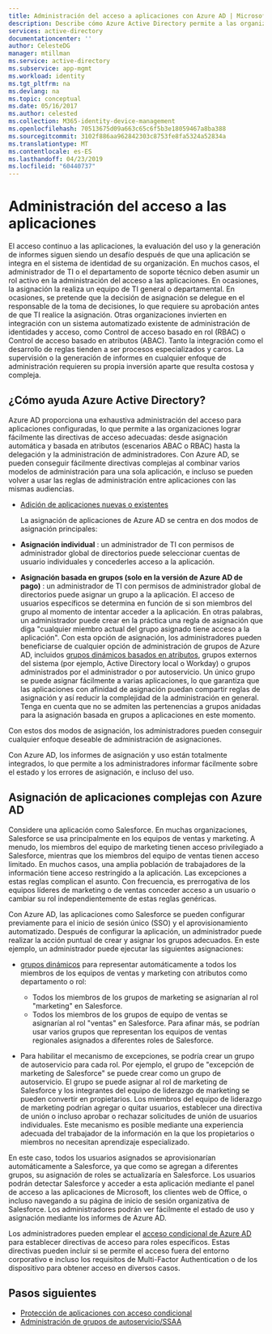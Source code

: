```yaml
---
title: Administración del acceso a aplicaciones con Azure AD | Microsoft Docs
description: Describe cómo Azure Active Directory permite a las organizaciones especificar las aplicaciones a las que cada usuario tiene acceso.
services: active-directory
documentationcenter: ''
author: CelesteDG
manager: mtillman
ms.service: active-directory
ms.subservice: app-mgmt
ms.workload: identity
ms.tgt_pltfrm: na
ms.devlang: na
ms.topic: conceptual
ms.date: 05/16/2017
ms.author: celested
ms.collection: M365-identity-device-management
ms.openlocfilehash: 70513675d09a663c65c6f5b3e18059467a8ba388
ms.sourcegitcommit: 3102f886aa962842303c8753fe8fa5324a52834a
ms.translationtype: MT
ms.contentlocale: es-ES
ms.lasthandoff: 04/23/2019
ms.locfileid: "60440737"
---
```

# <a name="managing-access-to-apps"></a>Administración del acceso a las aplicaciones
El acceso continuo a las aplicaciones, la evaluación del uso y la generación de informes siguen siendo un desafío después de que una aplicación se integra en el sistema de identidad de su organización. En muchos casos, el administrador de TI o el departamento de soporte técnico deben asumir un rol activo en la administración del acceso a las aplicaciones. En ocasiones, la asignación la realiza un equipo de TI general o departamental. En ocasiones, se pretende que la decisión de asignación se delegue en el responsable de la toma de decisiones, lo que requiere su aprobación antes de que TI realice la asignación.  Otras organizaciones invierten en integración con un sistema automatizado existente de administración de identidades y acceso, como Control de acceso basado en rol (RBAC) o Control de acceso basado en atributos (ABAC). Tanto la integración como el desarrollo de reglas tienden a ser procesos especializados y caros. La supervisión o la generación de informes en cualquier enfoque de administración requieren su propia inversión aparte que resulta costosa y compleja.

## <a name="how-does-azure-active-directory-help"></a>¿Cómo ayuda Azure Active Directory?
 Azure AD proporciona una exhaustiva administración del acceso para aplicaciones configuradas, lo que permite a las organizaciones lograr fácilmente las directivas de acceso adecuadas: desde asignación automática y basada en atributos (escenarios ABAC o RBAC) hasta la delegación y la administración de administradores. Con Azure AD, se pueden conseguir fácilmente directivas complejas al combinar varios modelos de administración para una sola aplicación, e incluso se pueden volver a usar las reglas de administración entre aplicaciones con las mismas audiencias.

* [Adición de aplicaciones nuevas o existentes](configure-single-sign-on-portal.md)

  La asignación de aplicaciones de Azure AD se centra en dos modos de asignación principales:

* **Asignación individual** : un administrador de TI con permisos de administrador global de directorios puede seleccionar cuentas de usuario individuales y concederles acceso a la aplicación.
* **Asignación basada en grupos (solo en la versión de Azure AD de pago)** : un administrador de TI con permisos de administrador global de directorios puede asignar un grupo a la aplicación. El acceso de usuarios específicos se determina en función de si son miembros del grupo al momento de intentar acceder a la aplicación. En otras palabras, un administrador puede crear en la práctica una regla de asignación que diga "cualquier miembro actual del grupo asignado tiene acceso a la aplicación". Con esta opción de asignación, los administradores pueden beneficiarse de cualquier opción de administración de grupos de Azure AD, incluidos [grupos dinámicos basados en atributos](../fundamentals/active-directory-groups-create-azure-portal.md), grupos externos del sistema (por ejemplo, Active Directory local o Workday) o grupos administrados por el administrador o por autoservicio. Un único grupo se puede asignar fácilmente a varias aplicaciones, lo que garantiza que las aplicaciones con afinidad de asignación puedan compartir reglas de asignación y así reducir la complejidad de la administración en general. Tenga en cuenta que no se admiten las pertenencias a grupos anidadas para la asignación basada en grupos a aplicaciones en este momento.

Con estos dos modos de asignación, los administradores pueden conseguir cualquier enfoque deseable de administración de asignaciones.

Con Azure AD, los informes de asignación y uso están totalmente integrados, lo que permite a los administradores informar fácilmente sobre el estado y los errores de asignación, e incluso del uso.

## <a name="complex-application-assignment-with-azure-ad"></a>Asignación de aplicaciones complejas con Azure AD
Considere una aplicación como Salesforce. En muchas organizaciones, Salesforce se usa principalmente en los equipos de ventas y marketing. A menudo, los miembros del equipo de marketing tienen acceso privilegiado a Salesforce, mientras que los miembros del equipo de ventas tienen acceso limitado. En muchos casos, una amplia población de trabajadores de la información tiene acceso restringido a la aplicación. Las excepciones a estas reglas complican el asunto. Con frecuencia, es prerrogativa de los equipos líderes de marketing o de ventas conceder acceso a un usuario o cambiar su rol independientemente de estas reglas genéricas.

Con Azure AD, las aplicaciones como Salesforce se pueden configurar previamente para el inicio de sesión único (SSO) y el aprovisionamiento automatizado. Después de configurar la aplicación, un administrador puede realizar la acción puntual de crear y asignar los grupos adecuados. En este ejemplo, un administrador puede ejecutar las siguientes asignaciones:

* [grupos dinámicos](../fundamentals/active-directory-groups-create-azure-portal.md) para representar automáticamente a todos los miembros de los equipos de ventas y marketing con atributos como departamento o rol:
  
  * Todos los miembros de los grupos de marketing se asignarían al rol "marketing" en Salesforce.
  * Todos los miembros de los grupos de equipo de ventas se asignarían al rol "ventas" en Salesforce. Para afinar más, se podrían usar varios grupos que representan los equipos de ventas regionales asignados a diferentes roles de Salesforce.
* Para habilitar el mecanismo de excepciones, se podría crear un grupo de autoservicio para cada rol. Por ejemplo, el grupo de "excepción de marketing de Salesforce" se puede crear como un grupo de autoservicio. El grupo se puede asignar al rol de marketing de Salesforce y los integrantes del equipo de liderazgo de marketing se pueden convertir en propietarios. Los miembros del equipo de liderazgo de marketing podrían agregar o quitar usuarios, establecer una directiva de unión o incluso aprobar o rechazar solicitudes de unión de usuarios individuales. Este mecanismo es posible mediante una experiencia adecuada del trabajador de la información en la que los propietarios o miembros no necesitan aprendizaje especializado.

En este caso, todos los usuarios asignados se aprovisionarían automáticamente a Salesforce, ya que como se agregan a diferentes grupos, su asignación de roles se actualizaría en Salesforce. Los usuarios podrán detectar Salesforce y acceder a esta aplicación mediante el panel de acceso a las aplicaciones de Microsoft, los clientes web de Office, o incluso navegando a su página de inicio de sesión organizativa de Salesforce. Los administradores podrán ver fácilmente el estado de uso y asignación mediante los informes de Azure AD.

Los administradores pueden emplear el [acceso condicional de Azure AD](../active-directory-conditional-access-azure-portal.md) para establecer directivas de acceso para roles específicos. Estas directivas pueden incluir si se permite el acceso fuera del entorno corporativo e incluso los requisitos de Multi-Factor Authentication o de los dispositivo para obtener acceso en diversos casos.

## <a name="next-steps"></a>Pasos siguientes
* [Protección de aplicaciones con acceso condicional](../active-directory-conditional-access-azure-portal.md)
* [Administración de grupos de autoservicio/SSAA](../users-groups-roles/groups-self-service-management.md)
